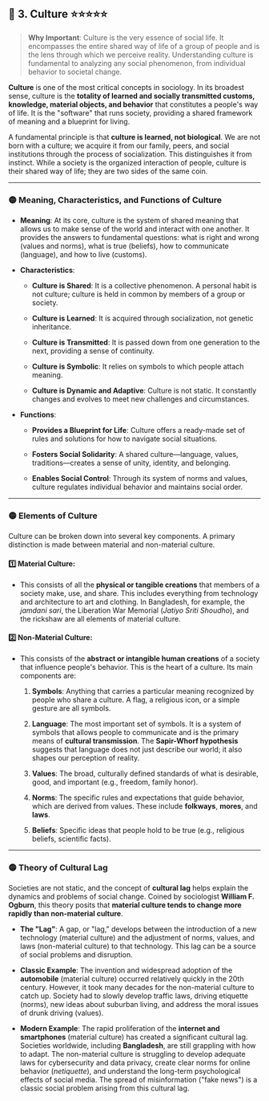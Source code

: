 ## 📌 3. Culture ⭐⭐⭐⭐⭐

> **Why Important**: Culture is the very essence of social life. It encompasses the entire shared way of life of a group of people and is the lens through which we perceive reality. Understanding culture is fundamental to analyzing any social phenomenon, from individual behavior to societal change.

**Culture** is one of the most critical concepts in sociology. In its broadest sense, culture is the **totality of learned and socially transmitted customs, knowledge, material objects, and behavior** that constitutes a people's way of life. It is the "software" that runs society, providing a shared framework of meaning and a blueprint for living.

A fundamental principle is that **culture is learned, not biological**. We are not born with a culture; we acquire it from our family, peers, and social institutions through the process of socialization. This distinguishes it from instinct. While a society is the organized interaction of people, culture is their shared way of life; they are two sides of the same coin.

---

### 🟡 Meaning, Characteristics, and Functions of Culture

- **Meaning**: At its core, culture is the system of shared meaning that allows us to make sense of the world and interact with one another. It provides the answers to fundamental questions: what is right and wrong (values and norms), what is true (beliefs), how to communicate (language), and how to live (customs).
    
- **Characteristics**:
    
    - **Culture is Shared**: It is a collective phenomenon. A personal habit is not culture; culture is held in common by members of a group or society.
        
    - **Culture is Learned**: It is acquired through socialization, not genetic inheritance.
        
    - **Culture is Transmitted**: It is passed down from one generation to the next, providing a sense of continuity.
        
    - **Culture is Symbolic**: It relies on symbols to which people attach meaning.
        
    - **Culture is Dynamic and Adaptive**: Culture is not static. It constantly changes and evolves to meet new challenges and circumstances.
        
- **Functions**:
    
    - **Provides a Blueprint for Life**: Culture offers a ready-made set of rules and solutions for how to navigate social situations.
        
    - **Fosters Social Solidarity**: A shared culture—language, values, traditions—creates a sense of unity, identity, and belonging.
        
    - **Enables Social Control**: Through its system of norms and values, culture regulates individual behavior and maintains social order.
        

---

### 🟡 Elements of Culture

Culture can be broken down into several key components. A primary distinction is made between material and non-material culture.

#### 1️⃣ Material Culture: 
- This consists of all the **physical or tangible creations** that members of a society make, use, and share. This includes everything from technology and architecture to art and clothing. In Bangladesh, for example, the _jamdani sari_, the Liberation War Memorial (_Jatiyo Sriti Shoudho_), and the rickshaw are all elements of material culture.
    
#### 2️⃣ Non-Material Culture: 
- This consists of the **abstract or intangible human creations** of a society that influence people's behavior. This is the heart of a culture. Its main components are:
    
    1. **Symbols**: Anything that carries a particular meaning recognized by people who share a culture. A flag, a religious icon, or a simple gesture are all symbols.
        
    2. **Language**: The most important set of symbols. It is a system of symbols that allows people to communicate and is the primary means of **cultural transmission**. The **Sapir-Whorf hypothesis** suggests that language does not just describe our world; it also shapes our perception of reality.
        
    3. **Values**: The broad, culturally defined standards of what is desirable, good, and important (e.g., freedom, family honor).
        
    4. **Norms**: The specific rules and expectations that guide behavior, which are derived from values. These include **folkways**, **mores**, and **laws**.
        
    5. **Beliefs**: Specific ideas that people hold to be true (e.g., religious beliefs, scientific facts).
        

---

### 🟡 Theory of Cultural Lag

Societies are not static, and the concept of **cultural lag** helps explain the dynamics and problems of social change. Coined by sociologist **William F. Ogburn**, this theory posits that **material culture tends to change more rapidly than non-material culture**.

- **The "Lag"**: A gap, or "lag," develops between the introduction of a new technology (material culture) and the adjustment of norms, values, and laws (non-material culture) to that technology. This lag can be a source of social problems and disruption.
    
- **Classic Example**: The invention and widespread adoption of the **automobile** (material culture) occurred relatively quickly in the 20th century. However, it took many decades for the non-material culture to catch up. Society had to slowly develop traffic laws, driving etiquette (norms), new ideas about suburban living, and address the moral issues of drunk driving (values).
    
- **Modern Example**: The rapid proliferation of the **internet and smartphones** (material culture) has created a significant cultural lag. Societies worldwide, including **Bangladesh**, are still grappling with how to adapt. The non-material culture is struggling to develop adequate laws for cybersecurity and data privacy, create clear norms for online behavior (_netiquette_), and understand the long-term psychological effects of social media. The spread of misinformation ("fake news") is a classic social problem arising from this cultural lag.